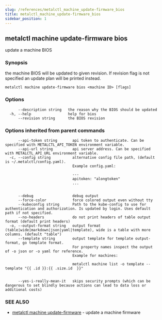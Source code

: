 ```yaml
---
slug: /references/metalctl_machine_update-firmware_bios
title: metalctl_machine_update-firmware_bios
sidebar_position: 1
---
```


## metalctl machine update-firmware bios

update a machine BIOS

### Synopsis

the machine BIOS will be updated to given revision. If revision flag is not specified an update plan will be printed instead.

```
metalctl machine update-firmware bios <machine ID> [flags]
```

### Options

```
      --description string   the reason why the BIOS should be updated
  -h, --help                 help for bios
      --revision string      the BIOS revision
```

### Options inherited from parent commands

```
      --api-token string       api token to authenticate. Can be specified with METALCTL_API_TOKEN environment variable.
      --api-url string         api server address. Can be specified with METALCTL_API_URL environment variable.
  -c, --config string          alternative config file path, (default is ~/.metalctl/config.yaml).
                               Example config.yaml:
                               
                               ---
                               apitoken: "alongtoken"
                               ...
                               
                               
      --debug                  debug output
      --force-color            force colored output even without tty
      --kubeconfig string      Path to the kube-config to use for authentication and authorization. Is updated by login. Uses default path if not specified.
      --no-headers             do not print headers of table output format (default print headers)
  -o, --output-format string   output format (table|wide|markdown|json|yaml|template), wide is a table with more columns. (default "table")
      --template string        output template for template output-format, go template format.
                               For property names inspect the output of -o json or -o yaml for reference.
                               Example for machines:
                               
                               metalctl machine list -o template --template "{{ .id }}:{{ .size.id  }}"
                               
                               
      --yes-i-really-mean-it   skips security prompts (which can be dangerous to set blindly because actions can lead to data loss or additional costs)
```

### SEE ALSO

* [metalctl machine update-firmware](./metalctl_machine_update-firmware.md)	 - update a machine firmware

